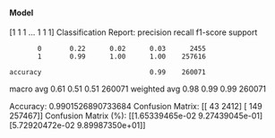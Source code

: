 #### Model
[1 1 1 ... 1 1 1]
Classification Report:
              precision    recall  f1-score   support

           0       0.22      0.02      0.03      2455
           1       0.99      1.00      1.00    257616

    accuracy                           0.99    260071
   macro avg       0.61      0.51      0.51    260071
weighted avg       0.98      0.99      0.99    260071

Accuracy: 0.9901526890733684
Confusion Matrix:
[[    43   2412]
 [   149 257467]]
Confusion Matrix (%):
[[1.65339465e-02 9.27439045e-01]
 [5.72920472e-02 9.89987350e+01]]
